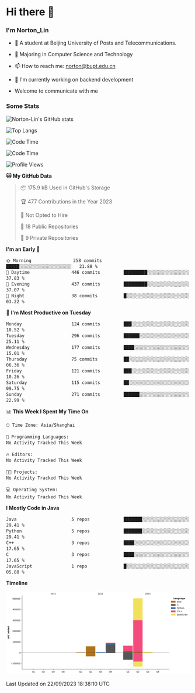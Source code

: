 
# Hi there 👋

### I'm Norton_Lin
- 🏫 A student at Beijing University of Posts and Telecommunications.
- 🌱 Majoring in Computer Science and Technology
- 📫 How to reach me: norton@bupt.edu.cn
- 🌱 I'm currently working on backend development

- Welcome to communicate with me

### Some Stats
![Norton-Lin's GitHub stats](https://github-readme-stats.vercel.app/api?username=Norton-Lin&count_private=true&show_icons=true&theme=radical)

![Top Langs](https://github-readme-stats.vercel.app/api/top-langs/?username=Norton-Lin&langs_count=10&layout=compact)

![Code Time](https://github-readme-stats.vercel.app/api/wakatime?username=Norton_Lin)

<!--START_SECTION:waka-->
![Code Time](http://img.shields.io/badge/Code%20Time-335%20hrs%2017%20mins-blue)

![Profile Views](http://img.shields.io/badge/Profile%20Views-27-blue)

**🐱 My GitHub Data** 

> 📦 175.9 kB Used in GitHub's Storage 
 > 
> 🏆 477 Contributions in the Year 2023
 > 
> 🚫 Not Opted to Hire
 > 
> 📜 18 Public Repositories 
 > 
> 🔑 9 Private Repositories 
 > 
**I'm an Early 🐤** 

```text
🌞 Morning                258 commits         █████░░░░░░░░░░░░░░░░░░░░   21.88 % 
🌆 Daytime                446 commits         █████████░░░░░░░░░░░░░░░░   37.83 % 
🌃 Evening                437 commits         █████████░░░░░░░░░░░░░░░░   37.07 % 
🌙 Night                  38 commits          █░░░░░░░░░░░░░░░░░░░░░░░░   03.22 % 
```
📅 **I'm Most Productive on Tuesday** 

```text
Monday                   124 commits         ███░░░░░░░░░░░░░░░░░░░░░░   10.52 % 
Tuesday                  296 commits         ██████░░░░░░░░░░░░░░░░░░░   25.11 % 
Wednesday                177 commits         ████░░░░░░░░░░░░░░░░░░░░░   15.01 % 
Thursday                 75 commits          ██░░░░░░░░░░░░░░░░░░░░░░░   06.36 % 
Friday                   121 commits         ███░░░░░░░░░░░░░░░░░░░░░░   10.26 % 
Saturday                 115 commits         ██░░░░░░░░░░░░░░░░░░░░░░░   09.75 % 
Sunday                   271 commits         ██████░░░░░░░░░░░░░░░░░░░   22.99 % 
```


📊 **This Week I Spent My Time On** 

```text
🕑︎ Time Zone: Asia/Shanghai

💬 Programming Languages: 
No Activity Tracked This Week

🔥 Editors: 
No Activity Tracked This Week

🐱‍💻 Projects: 
No Activity Tracked This Week

💻 Operating System: 
No Activity Tracked This Week
```

**I Mostly Code in Java** 

```text
Java                     5 repos             ███████░░░░░░░░░░░░░░░░░░   29.41 % 
Python                   5 repos             ███████░░░░░░░░░░░░░░░░░░   29.41 % 
C++                      3 repos             ████░░░░░░░░░░░░░░░░░░░░░   17.65 % 
C                        3 repos             ████░░░░░░░░░░░░░░░░░░░░░   17.65 % 
JavaScript               1 repo              █░░░░░░░░░░░░░░░░░░░░░░░░   05.88 % 
```



**Timeline**

![Lines of Code chart](https://raw.githubusercontent.com/Norton-Lin/Norton-Lin/main/assets/bar_graph.png)


 Last Updated on 22/09/2023 18:38:10 UTC
<!--END_SECTION:waka-->
